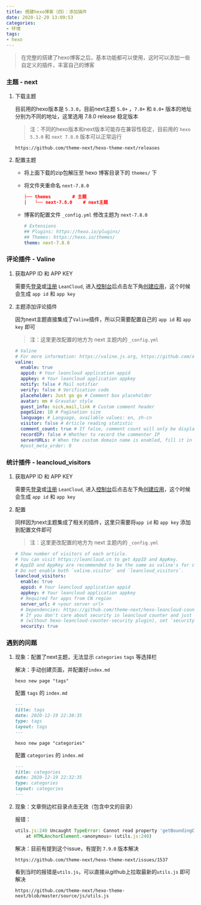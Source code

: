 ```yaml
---
title: 搭建hexo博客（四）：添加插件
date: 2020-12-20 13:09:53
categories: 
- 环境
tags:
- hexo
---
```


> 在完整的搭建了hexo博客之后，基本功能都可以使用，这时可以添加一些自定义的插件，丰富自己的博客



### 主题 - next

1. 下载主题

   目前用的hexo版本是 `5.3.0`，目前next主题 `5.0+` ，`7.0+` 和 `8.0+` 版本的地址分别为不同的地址，这里选用 7.8.0 release 稳定版本

   > 注：不同的hexo版本和next版本可能存在兼容性稳定，目前用的 `hexo 5.3.0` 和 `next 7.8.0` 版本可以正常运行

   ```http
   https://github.com/theme-next/hexo-theme-next/releases
   ```

2. 配置主题

   -  将上面下载的zip包解压至 hexo 博客目录下的 `themes/` 下

   - 将文件夹重命名 `next-7.8.0`

     ```json
     ├── themes        # 主题
     |   └── next-7.8.0    # next主题
     ```

   - 博客的配置文件 `_config.yml` 修改主题为 `next-7.8.0`

     ```yaml
     # Extensions
     ## Plugins: https://hexo.io/plugins/
     ## Themes: https://hexo.io/themes/
     theme: next-7.8.0
     ```



### 评论插件 - Valine

1. 获取APP ID 和 APP KEY

   需要先[登录](https://leancloud.cn/dashboard/login.html#/signin)或[注册](https://leancloud.cn/dashboard/login.html#/signup) `LeanCloud`, 进入[控制台](https://leancloud.cn/dashboard/applist.html#/apps)后点击左下角[创建应用](https://leancloud.cn/dashboard/applist.html#/newapp)，这个时候会生成 `app id` 和 `app key` 

2. 主题添加评论插件

   因为next主题直接集成了`Valine`插件，所以只需要配置自己的 `app id` 和 `app key` 即可

   > 注：这里更改配置的地方为 next 主题内的 `_config.yml`

   ```yaml
   # Valine
   # For more information: https://valine.js.org, https://github.com/xCss/Valine
   valine:
     enable: true
     appid: # Your leancloud application appid
     appkey: # Your leancloud application appkey
     notify: false # Mail notifier
     verify: false # Verification code
     placeholder: Just go go # Comment box placeholder
     avatar: mm # Gravatar style
     guest_info: nick,mail,link # Custom comment header
     pageSize: 10 # Pagination size
     language: # Language, available values: en, zh-cn
     visitor: false # Article reading statistic
     comment_count: true # If false, comment count will only be displayed in post page, not in home page
     recordIP: false # Whether to record the commenter IP
     serverURLs: # When the custom domain name is enabled, fill it in here (it will be detected automatically by default, no need to fill in)
     #post_meta_order: 0
   ```



### 统计插件 - leancloud_visitors

1. 获取APP ID 和 APP KEY

   需要先[登录](https://leancloud.cn/dashboard/login.html#/signin)或[注册](https://leancloud.cn/dashboard/login.html#/signup) `LeanCloud`, 进入[控制台](https://leancloud.cn/dashboard/applist.html#/apps)后点击左下角[创建应用](https://leancloud.cn/dashboard/applist.html#/newapp)，这个时候会生成 `app id` 和 `app key` 

2. 配置

   同样因为next主题集成了相关的插件，这里只需要将`app id` 和 `app key` 添加到配置文件即可

   > 注：这里更改配置的地方为 next 主题内的 `_config.yml`

   ```yaml
   # Show number of visitors of each article.
   # You can visit https://leancloud.cn to get AppID and AppKey.
   # AppID and AppKey are recommended to be the same as valine's for counter compatibility.
   # Do not enable both `valine.visitor` and `leancloud_visitors`.
   leancloud_visitors:
     enable: true
     appid: # Your leancloud application appid
     appkey: # Your leancloud application appkey
     # Required for apps from CN region
     server_url: # <your server url>
     # Dependencies: https://github.com/theme-next/hexo-leancloud-counter-security
     # If you don't care about security in leancloud counter and just want to use it directly
     # (without hexo-leancloud-counter-security plugin), set `security` to `false`.
     security: true
   ```



### 遇到的问题

1. 现象：配置了next主题，无法显示 `categories` `tags` 等选择栏

   解决：手动创建页面，并配置好`index.md`

   ```shell
   hexo new page "tags"
   ```

   配置 `tags` 的 `index.md`

   ```markdown
   ---
   title: tags
   date: 2020-12-19 22:38:35
   type: tags
   layout: tags
   ---
   ```

   ```shell
   hexo new page "categories"
   ```

   配置 `categories` 的 `index.md`

   ```markdown
   ---
   title: categories
   date: 2020-12-19 22:32:35
   type: categories
   layout: categories
   ---
   ```

2. 现象：文章侧边栏目录点击无效（包含中文的目录）

   报错：

   ```javascript
   utils.js:240 Uncaught TypeError: Cannot read property 'getBoundingClientRect' of null
       at HTMLAnchorElement.<anonymous> (utils.js:240)
   ```

   解决：目前有提到这个issue，有提到 `7.9.0` 版本解决

   ```http
   https://github.com/theme-next/hexo-theme-next/issues/1537
   ```

   看到当时的报错是`utils.js`，可以直接从github上拉取最新的`utils.js` 即可解决

   ```http
   https://github.com/theme-next/hexo-theme-next/blob/master/source/js/utils.js
   ```

   

